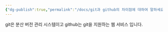 ```yaml
---
{"dg-publish":true,"permalink":"/docs/git과 github의 차이점에 대하여 말하세요/","title":"git과 github의 차이점에 대하여 말하세요"}
---
```


git은 분산 버전 관리 시스템이고 github는 git을 지원하는 웹 서비스 입니다.
